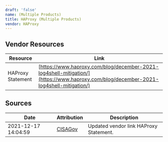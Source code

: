 ```yaml
---
draft: 'false'
name: (Multiple Products)
title: HAProxy (Multiple Products)
vendor: HAProxy
---
```


## Vendor Resources
| Resource | Link |
| --- | --- |
| HAProxy Statement | [https://www.haproxy.com/blog/december-2021-log4shell-mitigation/](https://www.haproxy.com/blog/december-2021-log4shell-mitigation/) |



## Sources
| Date | Attribution | Description |
| --- | --- | --- |
| 2021-12-17 14:04:59 | [CISAGov](https://raw.githubusercontent.com/cisagov/log4j-affected-db/develop/README.md) | Updated vendor link HAProxy Statement.  |
